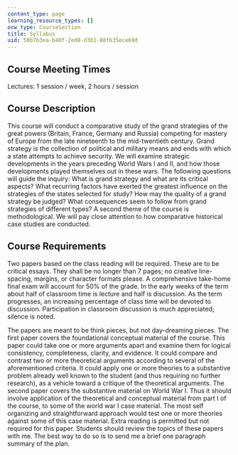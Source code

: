 ```yaml
---
content_type: page
learning_resource_types: []
ocw_type: CourseSection
title: Syllabus
uid: 50b7b3ea-b40f-2ed8-d3b1-88f635ece69d
---
```


Course Meeting Times
--------------------

Lectures: 1 session / week, 2 hours / session

Course Description
------------------

This course will conduct a comparative study of the grand strategies of the great powers (Britain, France, Germany and Russia) competing for mastery of Europe from the late nineteenth to the mid-twentieth century. Grand strategy is the collection of political and military means and ends with which a state attempts to achieve security. We will examine strategic developments in the years preceding World Wars I and II, and how those developments played themselves out in these wars. The following questions will guide the inquiry: What is grand strategy and what are its critical aspects? What recurring factors have exerted the greatest influence on the strategies of the states selected for study? How may the quality of a grand strategy be judged? What consequences seem to follow from grand strategies of different types? A second theme of the course is methodological. We will pay close attention to how comparative historical case studies are conducted.

Course Requirements
-------------------

Two papers based on the class reading will be required. These are to be critical essays. They shall be no longer than 7 pages; no creative line-spacing, margins, or character formats please. A comprehensive take-home final exam will account for 50% of the grade. In the early weeks of the term about half of classroom time is lecture and half is discussion. As the term progresses, an increasing percentage of class time will be devoted to discussion. Participation in classroom discussion is much appreciated; silence is noted.

The papers are meant to be think pieces, but not day-dreaming pieces. The first paper covers the foundational conceptual material of the course. This paper could take one or more arguments apart and examine them for logical consistency, completeness, clarity, and evidence. It could compare and contrast two or more theoretical arguments according to several of the aforementioned criteria. It could apply one or more theories to a substantive problem already well known to the student (and thus requiring no further research), as a vehicle toward a critique of the theoretical arguments. The second paper covers the substantive material on World War I. Thus it should involve application of the theoretical and conceptual material from part I of the course, to some of the world war I case material. The most self organizing and straightforward approach would test one or more theories against some of this case material. Extra reading is permitted but not required for this paper. Students should review the topics of these papers with me. The best way to do so is to send me a brief one paragraph summary of the plan.